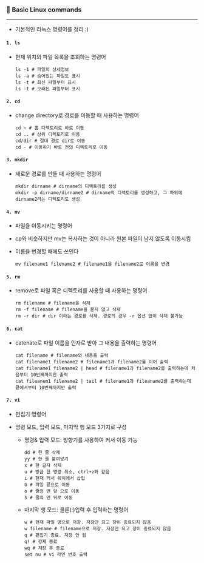 ### 👸 Basic Linux commands

---

- 기본적인 리눅스 명령어를 정리 :)



#### `1. ls`

- 현재 위치의 파일 목록을 조회하는 명령어

  ```
  ls -1 # 파일의 상세정보
  ls -a # 숨어있는 파일도 표시
  ls -t # 최신 파일부터 표시
  ls -t # 오래된 파일부터 표시
  ```

  

#### `2. cd`

- change directory로 경로를 이동할 때 사용하는 명령어

  ```
  cd ~ # 홈 디렉토리로 바로 이동
  cd .. # 상위 디렉토리로 이동
  cd/dir # 절대 경로 dir로 이동
  cd - # 이동하기 바로 전의 디렉토리로 이동
  ```

  

#### `3. mkdir`

- 새로운 경로를 만들 때 사용하는 명령어

  ```
  mkdir dirname # dirname의 디렉토리를 생성
  mkdir -p dirname/dirname2 # dirname의 디렉토리를 생성하고, 그 하위에 dirname2라는 디렉토리도 생성
  ```

  

#### `4. mv`

- 파일을 이동시키는 명령어

- cp와 비슷하지만 mv는 복사하는 것이 아니라 원본 파일이 남지 않도록 이동시킴

- 이름을 변경할 때에도 쓰인다

  ```
  mv filename1 filename2 # filename1을 filename2로 이름을 변경
  ```

  

#### `5. rm`

- remove로 파일 혹은 디렉토리를 사용할 때 사용하는 명령어

  ```
  rm filename # filename을 삭제
  rm -f filename # filename을 묻지 않고 삭제
  rm -r dir # dir 이라는 경로를 삭제. 경로의 경우 -r 옵션 없이 삭제 불가능
  ```



#### `6. cat`

- catenate로 파일 이름을 인자로 받아 그 내용을 출력하는 명령어

  ```
  cat filename # filename의 내용을 출력
  cat filename1 filename2 # filename1과 filename2를 이어 출력
  cat filename1 filename2 | head # filename1과 filename2를 출력하는데 처음부터 10번째까지만 출력
  cat fileanem1 filename2 | tail # filename1과 fileaname2를 출력하는데 끝에서부터 10번째까지만 출력
  ```




#### `7. vi`

- 편집기 명령어

- 명령 모드, 입력 모드, 마지막 행 모드 3가지로 구성

  - 명령& 입력 모드: 방향기를 사용하여 커서 이동 가능

    ```
    dd # 한 줄 삭제
    yy # 한 줄 붙여넣기
    x # 한 글자 삭제
    u # 방금 한 명령 취소, ctrl+z와 같음
    i # 현재 커서 위치에서 삽입
    G # 파일 끝으로 이동
    o # 줄의 맨 앞 으로 이동
    $ # 줄의 맨 뒤로 이동
    ```

  - 마지막 행 모드: 콜론(:)입력 후 입력하는 명령어

    ```
    w # 현재 파일 명으로 저장. 저장만 되고 창이 종료되지 않음
    w filename # filename으로 저장. 저장만 되고 창이 종료되지 않음
    q # 편집기 종료. 저장 안 됨
    q! # 강제 종료
    wq # 저장 후 종료
    set nu # vi 라인 번호 출력
    ```

    